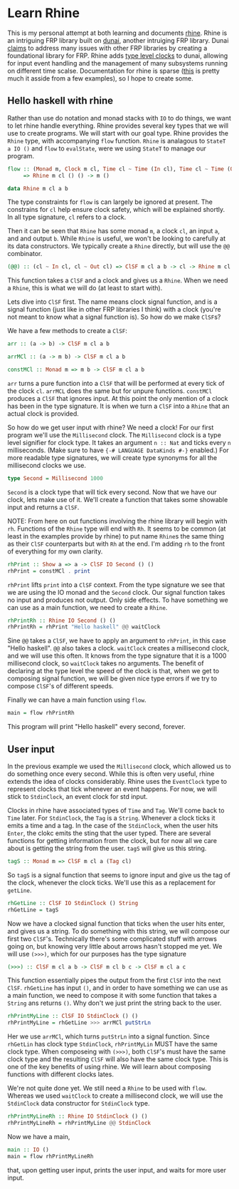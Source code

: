 # Learn Rhine

This is my personal attempt at both learning and documents [rhine](https://github.com/turion/rhine). Rhine is an intriguing FRP library built on [dunai](https://github.com/ivanperez-keera/dunai), another intruiging FRP library. Dunai [claims](http://www.cs.nott.ac.uk/~psxip1/papers/2016-HaskellSymposium-Perez-Barenz-Nilsson-FRPRefactored-short.pdf) to address many issues with other FRP libraries by creating a foundational library for FRP. Rhine adds [type level clocks](https://www.manuelbaerenz.de/files/Rhine.pdf) to dunai, allowing for input event handling and the management of many subsystems running on different time scalse. Documentation for rhine is sparse ([this](https://www.manuelbaerenz.de/files/Rhine.pdf) is pretty much it asside from a few examples), so I hope to create some. 

## Hello haskell with rhine

Rather than use do notation and monad stacks with `IO` to do things, 
we want to let rhine handle everything. 
Rhine provides several key types that we will use to create programs.
We will start with our goal type. Rhine provides the `Rhine` type, with accompanying
`flow` function. `Rhine` is analagous to `StateT a IO ()` and `flow` to `evalState`, were
we using `StateT` to manage our program.

```haskell
flow :: (Monad m, Clock m cl, Time cl ~ Time (In cl), Time cl ~ Time (Out cl)) 
     => Rhine m cl () () -> m ()
```
```haskell
data Rhine m cl a b
```

The type constraints for `flow` is can largely be ignored at present. The constrains for `cl`
help ensure clock safety, which will be explained shortly. In all type signature, `cl` refers
to a clock.

Then it can be seen that `Rhine` has some monad `m`, a clock `cl`, an input `a`, and and
output `b`. While `Rhine` is useful, we won't be looking to carefully at its data constructors.
We typically create a `Rhine` directly, but will use the `@@` combinator.

```haskell
(@@) :: (cl ~ In cl, cl ~ Out cl) => ClSF m cl a b -> cl -> Rhine m cl a b infix 5
```

This function takes a `ClSF` and a clock and gives us a `Rhine`. When we need a `Rhine`, this
is what we will do (at least to start with).

Lets dive into `ClSF` first. The name means clock signal function, and is a signal function 
(just like in other FRP libraries I think) with a clock (you're not meant to know what a
signal function is). So how do we make `ClSF`s?

We have a few methods to create a `ClSF`:

```haskell
arr :: (a -> b) -> ClSF m cl a b
```
```haskell
arrMCl :: (a -> m b) -> ClSF m cl a b
```
```haskell
constMCl :: Monad m => m b -> ClSF m cl a b
```

`arr` turns a pure function into a `ClSF` that will be performed at every tick of the
clock `cl`. `arrMCL` does the same but for unpure functions.
`constMCl` produces a `ClSF` that ignores input.
At this point the only mention
of a clock has been in the type signature. It is when we turn a `ClSF` into a `Rhine` that
an actual clock is provided.

So how do we get user input with rhine?
We need a clock! For our first program we'll use the `Millisecond` clock.
The `Millisecond` clock is a type level signifier for clock type.
It takes an argument `n :: Nat` and ticks every `n` milliseconds.
(Make sure to have `{-# LANGUAGE DataKinds #-}` enabled.) 
For more readable type signatures, we will create type synonyms for all the millisecond clocks
we use.

```haskell
type Second = Millisecond 1000
```

`Second` is a clock type that will tick every second. 
Now that we have our clock, lets make use of it. We'll create a function that
takes some showable input and returns a `ClSF`.

NOTE: From here on out functions involving the rhine library will begin with `rh`.
Functions of the `Rhine` type will end with `Rh`. It seems to be common (at least in the 
examples provide by rhine) to put name `Rhine`s the same thing as their `ClSF` counterparts
but with `Rh` at the end. I'm adding `rh` to the front of everything for my own clarity.

```haskell
rhPrint :: Show a => a -> ClSF IO Second () ()
rhPrint = constMCl . print
```

`rhPrint` lifts `print` into a `ClSF` context. From the type signature we see that 
we are using the IO monad and the `Second` clock. Our signal function takes no input and
produces not output. Only side effects. To have something we can use as a main function,
we need to create a `Rhine`.

```haskell
rhPrintRh :: Rhine IO Second () ()
rhPrintRh = rhPrint "Hello haskell" @@ waitClock
```

Sine `@@` takes a `ClSF`, we have to apply an argument to `rhPrint`, in this case 
"Hello haskell". `@@` also takes a clock. `waitClock` creates a millisecond clock, and
we will use this often. It knows from the type signature that it is a 1000 millisecond clock,
so `waitClock` takes no arguments. The benefit of declaring at the type level the speed of the 
clock is that, when we get to composing signal function, we will be given nice type errors
if we try to compose `ClSF`'s of different speeds.

Finally we can have a main function using `flow`.

```haskell
main = flow rhPrintRh
```

This program will print "Hello haskell" every second, forever. 


## User input

In the previous example we used the `Millisecond` clock, which allowed us to do something
once every second. While this is often very useful, rhine extends the idea of clocks 
considerably. Rhine uses the `EventClock` type to represent clocks that tick whenever
an event happens. For now, we will stick to `StdinClock`, an event clock for std input.

Clocks in rhine have associated types of `Time` and `Tag`. We'll come back to `Time` later.
For `StdinClock`, the `Tag` is a `String`. Whenever a clock ticks it emits a time and a tag.
In the case of the `StdinClock`, when the user hits `Enter`, the clokc emits the sting that 
the user typed. There are several functions for getting information from the clock, but for now
all we care about is getting the string from the user. `tagS` will give us this string.

```haskell
tagS :: Monad m => ClSF m cl a (Tag cl)
```

So `tagS` is a signal function that seems to ignore input and give us the tag of the clock,
whenever the clock ticks. We'll use this as a replacement for `getLine`.

```haskell
rhGetLine :: ClSF IO StdinClock () String
rhGetLine = tagS
```

Now we have a clocked signal function that ticks when the user hits enter, and gives us 
a string. To do something with this string, we will compose our first two `ClSF`'s. 
Technically there's some complicated stuff with arrows going on, but knowing very little
about arrows hasn't stopped me yet. We will use `(>>>)`, which for our purposes has the type
signature

```haskell
(>>>) :: ClSF m cl a b -> ClSF m cl b c -> ClSF m cl a c
```

This function essentially pipes the output from the first `ClSF` into the next `ClSF`.
`rhGetLine` has input `()`, and in order to have something we can use as a main function,
we need to compose it with some function that takes a `String` ans returns `()`. Why don't
we just print the string back to the user.

```haskell
rhPrintMyLine :: ClSF IO StdinClock () ()
rhPrintMyLine = rhGetLine >>> arrMCl putStrLn
```

Her we use `arrMCl`, which turns `putStrLn` into a signal function. Since `rhGetLin` has
clock type `StdinClock`, `rhPrintMyLin` MUST have the same clock type. When composeing
with `(>>>)`, both `ClSF`'s must have the same clock type and the resulting `ClSF` will
also have the same clock type. This is one of the key benefits of using rhine. We will
learn about composing functions with different clocks lates.

We're not quite done yet. We still need a `Rhine` to be used with `flow`. Whereas we
used `waitClock` to create a millisecond clock, we will use the `StdinClock` data constructor
for `StdinClock` type.

```haskell
rhPrintMyLineRh :: Rhine IO StdinClock () ()
rhPrintMyLineRh = rhPrintMyLine @@ StdinClock
```

Now we have a main,

```haskell
main :: IO ()
main = flow rhPrintMyLineRh
```

that, upon getting user input, prints the user input, and waits for more user input.
